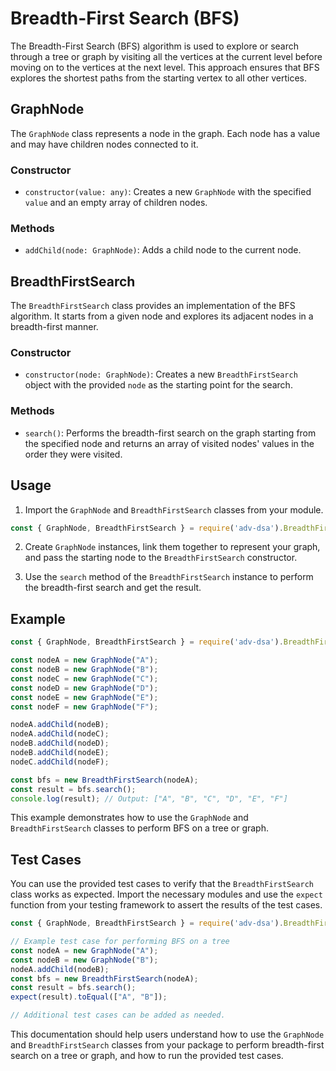 # Breadth-First Search (BFS)

The Breadth-First Search (BFS) algorithm is used to explore or search through a tree or graph by visiting all the vertices at the current level before moving on to the vertices at the next level. This approach ensures that BFS explores the shortest paths from the starting vertex to all other vertices.

## GraphNode

The `GraphNode` class represents a node in the graph. Each node has a value and may have children nodes connected to it.

### Constructor

- `constructor(value: any)`: Creates a new `GraphNode` with the specified `value` and an empty array of children nodes.

### Methods

- `addChild(node: GraphNode)`: Adds a child node to the current node.

## BreadthFirstSearch

The `BreadthFirstSearch` class provides an implementation of the BFS algorithm. It starts from a given node and explores its adjacent nodes in a breadth-first manner.

### Constructor

- `constructor(node: GraphNode)`: Creates a new `BreadthFirstSearch` object with the provided `node` as the starting point for the search.

### Methods

- `search()`: Performs the breadth-first search on the graph starting from the specified node and returns an array of visited nodes' values in the order they were visited.

## Usage

1. Import the `GraphNode` and `BreadthFirstSearch` classes from your module.

```javascript
const { GraphNode, BreadthFirstSearch } = require('adv-dsa').BreadthFirstSearch;
```

2. Create `GraphNode` instances, link them together to represent your graph, and pass the starting node to the `BreadthFirstSearch` constructor.

3. Use the `search` method of the `BreadthFirstSearch` instance to perform the breadth-first search and get the result.

## Example

```javascript
const { GraphNode, BreadthFirstSearch } = require('adv-dsa').BreadthFirstSearch;

const nodeA = new GraphNode("A");
const nodeB = new GraphNode("B");
const nodeC = new GraphNode("C");
const nodeD = new GraphNode("D");
const nodeE = new GraphNode("E");
const nodeF = new GraphNode("F");

nodeA.addChild(nodeB);
nodeA.addChild(nodeC);
nodeB.addChild(nodeD);
nodeB.addChild(nodeE);
nodeC.addChild(nodeF);

const bfs = new BreadthFirstSearch(nodeA);
const result = bfs.search();
console.log(result); // Output: ["A", "B", "C", "D", "E", "F"]
```

This example demonstrates how to use the `GraphNode` and `BreadthFirstSearch` classes to perform BFS on a tree or graph.

## Test Cases

You can use the provided test cases to verify that the `BreadthFirstSearch` class works as expected. Import the necessary modules and use the `expect` function from your testing framework to assert the results of the test cases.

```javascript
const { GraphNode, BreadthFirstSearch } = require('adv-dsa').BreadthFirstSearch;

// Example test case for performing BFS on a tree
const nodeA = new GraphNode("A");
const nodeB = new GraphNode("B");
nodeA.addChild(nodeB);
const bfs = new BreadthFirstSearch(nodeA);
const result = bfs.search();
expect(result).toEqual(["A", "B"]);

// Additional test cases can be added as needed.
```

This documentation should help users understand how to use the `GraphNode` and `BreadthFirstSearch` classes from your package to perform breadth-first search on a tree or graph, and how to run the provided test cases.
